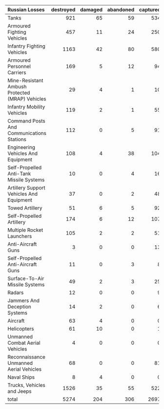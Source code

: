 | Russian Losses                                   |   destroyed |   damaged |   abandoned |   captured |   total |
|:-------------------------------------------------|------------:|----------:|------------:|-----------:|--------:|
| Tanks                                            |         921 |        65 |          59 |        534 |    1579 |
| Armoured Fighting Vehicles                       |         457 |        11 |          24 |        250 |     742 |
| Infantry Fighting Vehicles                       |        1163 |        42 |          80 |        580 |    1865 |
| Armoured Personnel Carriers                      |         169 |         5 |          12 |         94 |     280 |
| Mine-Resistant Ambush Protected  (MRAP) Vehicles |          29 |         4 |           1 |         10 |      44 |
| Infantry Mobility Vehicles                       |         119 |         2 |           1 |         55 |     177 |
| Command Posts And Communications Stations        |         112 |         0 |           5 |         91 |     208 |
| Engineering Vehicles And Equipment               |         108 |         4 |          38 |        104 |     254 |
| Self-Propelled Anti-Tank Missile Systems         |          10 |         0 |           4 |         16 |      30 |
| Artillery Support Vehicles And Equipment         |          37 |         0 |           2 |         48 |      87 |
| Towed Artillery                                  |          51 |         6 |           5 |         92 |     154 |
| Self-Propelled Artillery                         |         174 |         6 |          12 |        107 |     299 |
| Multiple Rocket Launchers                        |         105 |         2 |           2 |         51 |     160 |
| Anti-Aircraft Guns                               |           3 |         0 |           0 |         13 |      16 |
| Self-Propelled Anti-Aircraft Guns                |          11 |         0 |           3 |          8 |      22 |
| Surface-To-Air Missile Systems                   |          49 |         2 |           3 |         25 |      79 |
| Radars                                           |          12 |         0 |           0 |          9 |      21 |
| Jammers And Deception Systems                    |          14 |         2 |           0 |          6 |      22 |
| Aircraft                                         |          63 |         4 |           0 |          0 |      67 |
| Helicopters                                      |          61 |        10 |           0 |          1 |      72 |
| Unmanned Combat Aerial Vehicles                  |           4 |         0 |           0 |          0 |       4 |
| Reconnaissance Unmanned Aerial Vehicles          |          68 |         0 |           0 |         81 |     149 |
| Naval Ships                                      |           8 |         4 |           0 |          0 |      12 |
| Trucks, Vehicles and Jeeps                       |        1526 |        35 |          55 |        522 |    2138 |
| total                                            |        5274 |       204 |         306 |       2697 |    8481 |